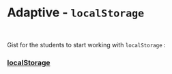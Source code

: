 # Adaptive - `localStorage`



<br>



 Gist for the students to start working with `localStorage` :



### [localStorage](https://github.com/ross-u/localStorage-adaptive)

